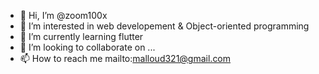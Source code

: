 - 👋 Hi, I’m @zoom100x
- 👀 I’m interested in web developement & Object-oriented programming
- 🌱 I’m currently learning flutter
- 💞️ I’m looking to collaborate on ...
- 📫 How to reach me mailto:malloud321@gmail.com

<!---
zoom100x/zoom100x is a ✨ special ✨ repository because its `README.md` (this file) appears on your GitHub profile.
You can click the Preview link to take a look at your changes.
--->

